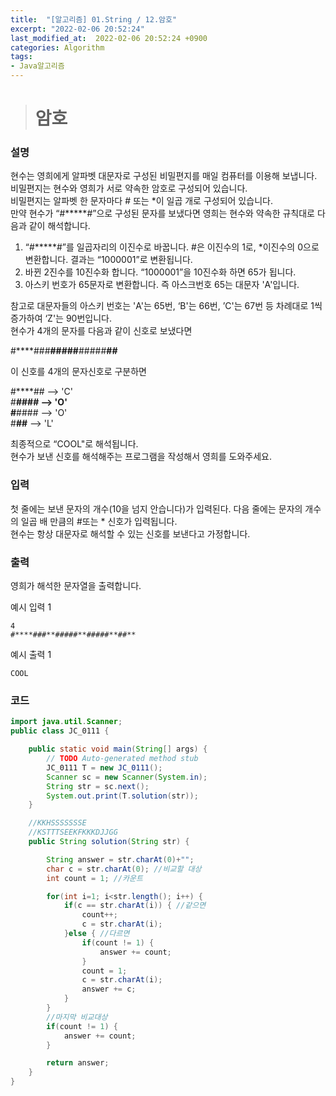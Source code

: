 ```yaml
---
title:  "[알고리즘] 01.String / 12.암호"
excerpt: "2022-02-06 20:52:24"
last_modified_at:  2022-02-06 20:52:24 +0900
categories: Algorithm
tags:
- Java알고리즘
---
```


># 암호  

### 설명  

현수는 영희에게 알파벳 대문자로 구성된 비밀편지를 매일 컴퓨터를 이용해 보냅니다.  
비밀편지는 현수와 영희가 서로 약속한 암호로 구성되어 있습니다.  
비밀편지는 알파벳 한 문자마다 # 또는 *이 일곱 개로 구성되어 있습니다.  
만약 현수가 “#*****#”으로 구성된 문자를 보냈다면 영희는 현수와 약속한 규칙대로 다음과 같이 해석합니다.  

1. “#*****#”를 일곱자리의 이진수로 바꿉니다. #은 이진수의 1로, *이진수의 0으로 변환합니다. 결과는 “1000001”로 변환됩니다.  
2. 바뀐 2진수를 10진수화 합니다. “1000001”을 10진수화 하면 65가 됩니다.  
3. 아스키 번호가 65문자로 변환합니다. 즉 아스크번호 65는 대문자 'A'입니다.  

참고로 대문자들의 아스키 번호는 'A'는 65번, ‘B'는 66번, ’C'는 67번 등 차례대로 1씩 증가하여 ‘Z'는 90번입니다.  
현수가 4개의 문자를 다음과 같이 신호로 보냈다면

#****###**#####**#####**##**  

이 신호를 4개의 문자신호로 구분하면  

#****## --> 'C'  
#**#### --> 'O'  
#**#### --> 'O'  
#**##** --> 'L'  

최종적으로 “COOL"로 해석됩니다.  
현수가 보낸 신호를 해석해주는 프로그램을 작성해서 영희를 도와주세요.  


### 입력  

첫 줄에는 보낸 문자의 개수(10을 넘지 안습니다)가 입력된다. 다음 줄에는 문자의 개수의 일곱 배 만큼의 #또는 * 신호가 입력됩니다.  
현수는 항상 대문자로 해석할 수 있는 신호를 보낸다고 가정합니다.  


### 출력  

영희가 해석한 문자열을 출력합니다.   


예시 입력 1   
```
4
#****###**#####**#####**##**
```
예시 출력 1  
```
COOL
```



### 코드  

```java
import java.util.Scanner;
public class JC_0111 {

	public static void main(String[] args) {
		// TODO Auto-generated method stub
		JC_0111 T = new JC_0111();
		Scanner sc = new Scanner(System.in);
		String str = sc.next();
		System.out.print(T.solution(str));
	}

	//KKHSSSSSSSE
	//KSTTTSEEKFKKKDJJGG
	public String solution(String str) {

		String answer = str.charAt(0)+"";
		char c = str.charAt(0); //비교할 대상
		int count = 1; //카운트

		for(int i=1; i<str.length(); i++) {
			if(c == str.charAt(i)) { //같으면
				count++;
				c = str.charAt(i);
			}else { //다르면
				if(count != 1) {
					answer += count;
				}
				count = 1;
				c = str.charAt(i);
				answer += c;
			}
		}
		//마지막 비교대상
		if(count != 1) {
			answer += count;
		}

		return answer;
	}
}
```
